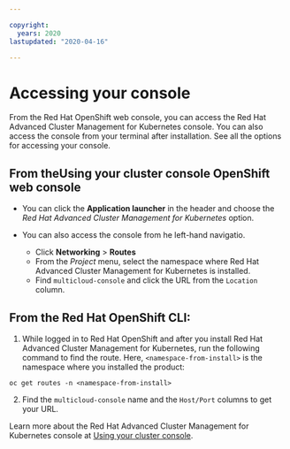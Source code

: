 ```yaml
---

copyright:
  years: 2020
lastupdated: "2020-04-16"

---
```


# Accessing your console

From the Red Hat OpenShift web console, you can access the Red Hat Advanced Cluster Management for Kubernetes console. You can also access the console from your terminal after installation. See all the options for accessing your console.

## From theUsing your cluster console OpenShift web console

  - You can click the **Application launcher** in the header and choose the _Red Hat Advanced Cluster Management for Kubernetes_ option.

  - You can also access the console from he left-hand navigatio.
  
    - Click **Networking** > **Routes**
    - From the _Project_ menu, select the namespace where Red Hat Advanced Cluster Management for Kubernetes is installed.
    - Find `multicloud-console` and click the URL from the `Location` column.

## From the Red Hat OpenShift CLI:

  1. While logged in to Red Hat OpenShift and after you install Red Hat Advanced Cluster Management for Kubernetes, run the following command to find the route. Here, `<namespace-from-install>` is the namespace where you installed the product:

  ```
  oc get routes -n <namespace-from-install>
  ```
  
  2. Find the `multicloud-console` name and the `Host/Port` columns to get your URL.

  Learn more about the Red Hat Advanced Cluster Management for Kubernetes console at [Using your cluster console](console_intro.md).